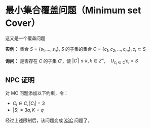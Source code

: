 # 最小集合覆盖问题（Minimum set Cover）

这又是一个覆盖问题

**实例：** 集合 $S=\left\{s_{1}, \ldots, s_{n}\right\},$ $S$ 的子集的集合 $C=\left\{c_{1}, c_{2}, \ldots, c_{m}\right\},c_i\subset S$

**询问：** 是否存在 $C$ 的子集 $C'$，使 $\left|C^{\prime}\right| \leq k, k \in Z^{+}, \quad U_{c_{i} \in C^{\prime}} c_{i}=S$


## NPC 证明

对 MC 问题添加以下约束，令：

 - $C_i\in C, |C_i|=3$
 - $|S|=3q, K=q$ 
 
经过上述限制后，该问题变成 [X3C](x3c.html) 问题了。

